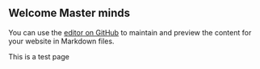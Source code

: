 ## Welcome Master minds

You can use the [editor on GitHub](https://github.com/lijujayakumar/lijujayakumar.github.io/edit/master/README.md) to maintain and preview the content for your website in Markdown files.


This is a test page
